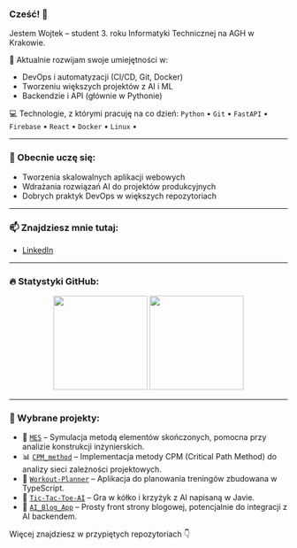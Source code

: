 ### Cześć! 👋  
Jestem Wojtek – student 3. roku Informatyki Technicznej na AGH w Krakowie.

🔧 Aktualnie rozwijam swoje umiejętności w:
- DevOps i automatyzacji (CI/CD, Git, Docker)
- Tworzeniu większych projektów z AI i ML
- Backendzie i API (głównie w Pythonie)

💻 Technologie, z którymi pracuję na co dzień:
`Python` • `Git` • `FastAPI` • `Firebase` • `React` • `Docker` • `Linux` • 

---

### 🌱 Obecnie uczę się:
- Tworzenia skalowalnych aplikacji webowych
- Wdrażania rozwiązań AI do projektów produkcyjnych
- Dobrych praktyk DevOps w większych repozytoriach

---

### 📫 Znajdziesz mnie tutaj:
- [LinkedIn](https://www.linkedin.com/in/wojciech-ferda-3b6b21359/) 

---

### 🔥 Statystyki GitHub:

<p align="center">
  <img height="170em" src="https://github-readme-stats.vercel.app/api?username=wojferda&show_icons=true&theme=tokyonight&hide=prs&count_private=true"/>
  <img height="170em" src="https://github-readme-stats.vercel.app/api/top-langs/?username=wojferda&layout=compact&theme=tokyonight"/>
</p>

---

### 📌 Wybrane projekty:

- 🧠 [`MES`](https://github.com/wojferda/MES) – Symulacja metodą elementów skończonych, pomocna przy analizie konstrukcji inżynierskich.
- 📊 [`CPM_method`](https://github.com/wojferda/CPM_method) – Implementacja metody CPM (Critical Path Method) do analizy sieci zależności projektowych.
- 💪 [`Workout-Planner`](https://github.com/wojferda/Workout-Planner) – Aplikacja do planowania treningów zbudowana w TypeScript.
- 🧠 [`Tic-Tac-Toe-AI`](https://github.com/wojferda/Tic-Tac-Toe-AI) – Gra w kółko i krzyżyk z AI napisaną w Javie.
- 📰 [`AI_Blog_App`](https://github.com/wojferda/AI_Blog_App) – Prosty front strony blogowej, potencjalnie do integracji z AI backendem.


Więcej znajdziesz w przypiętych repozytoriach 👇

